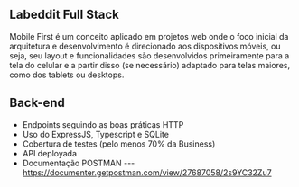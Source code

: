 
## Labeddit Full Stack

Mobile First é um conceito aplicado em projetos web onde o foco inicial da arquitetura e desenvolvimento é direcionado aos dispositivos móveis, ou seja, seu layout e funcionalidades são desenvolvidos primeiramente para a tela do celular e a partir disso (se necessário) adaptado para telas maiores, como dos tablets ou desktops.


## Back-end

- Endpoints seguindo as boas práticas HTTP
- Uso do ExpressJS, Typescript e SQLite
- Cobertura de testes (pelo menos 70% da Business)
- API deployada
-  Documentação POSTMAN  --- https://documenter.getpostman.com/view/27687058/2s9YC32Zu7

